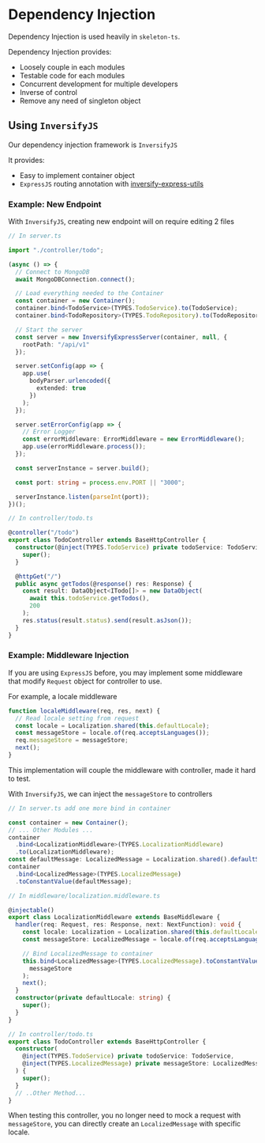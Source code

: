 # Dependency Injection

Dependency Injection is used heavily in `skeleton-ts`.

Dependency Injection provides:

- Loosely couple in each modules
- Testable code for each modules
- Concurrent development for multiple developers
- Inverse of control
- Remove any need of singleton object

## Using `InversifyJS`

Our dependency injection framework is `InversifyJS`

It provides:

- Easy to implement container object
- `ExpressJS` routing annotation with [inversify-express-utils](https://github.com/inversify/inversify-express-utils)

### Example: New Endpoint

With `InversifyJS`, creating new endpoint will on require editing 2 files

```ts
// In server.ts

import "./controller/todo";

(async () => {
  // Connect to MongoDB
  await MongoDBConnection.connect();

  // Load everything needed to the Container
  const container = new Container();
  container.bind<TodoService>(TYPES.TodoService).to(TodoService);
  container.bind<TodoRepository>(TYPES.TodoRepository).to(TodoRepository);

  // Start the server
  const server = new InversifyExpressServer(container, null, {
    rootPath: "/api/v1"
  });

  server.setConfig(app => {
    app.use(
      bodyParser.urlencoded({
        extended: true
      })
    );
  });

  server.setErrorConfig(app => {
    // Error Logger
    const errorMiddleware: ErrorMiddleware = new ErrorMiddleware();
    app.use(errorMiddleware.process());
  });

  const serverInstance = server.build();

  const port: string = process.env.PORT || "3000";

  serverInstance.listen(parseInt(port));
})();
```

```ts
// In controller/todo.ts

@controller("/todo")
export class TodoController extends BaseHttpController {
  constructor(@inject(TYPES.TodoService) private todoService: TodoService) {
    super();
  }

  @httpGet("/")
  public async getTodos(@response() res: Response) {
    const result: DataObject<ITodo[]> = new DataObject(
      await this.todoService.getTodos(),
      200
    );
    res.status(result.status).send(result.asJson());
  }
}
```

### Example: Middleware Injection

If you are using `ExpressJS` before, you may implement some middleware that modify `Request` object for controller to use.

For example, a locale middleware

```js
function localeMiddleware(req, res, next) {
  // Read locale setting from request
  const locale = Localization.shared(this.defaultLocale);
  const messageStore = locale.of(req.acceptsLanguages());
  req.messageStore = messageStore;
  next();
}
```

This implementation will couple the middleware with controller, made it hard to test.

With `InversifyJS`, we can inject the `messageStore` to controllers

```ts
// In server.ts add one more bind in container

const container = new Container();
// ... Other Modules ...
container
  .bind<LocalizationMiddleware>(TYPES.LocalizationMiddleware)
  .to(LocalizationMiddleware);
const defaultMessage: LocalizedMessage = Localization.shared().defaultStore();
container
  .bind<LocalizedMessage>(TYPES.LocalizedMessage)
  .toConstantValue(defaultMessage);
```

```ts
// In middleware/localization.middleware.ts

@injectable()
export class LocalizationMiddleware extends BaseMiddleware {
  handler(req: Request, res: Response, next: NextFunction): void {
    const locale: Localization = Localization.shared(this.defaultLocale);
    const messageStore: LocalizedMessage = locale.of(req.acceptsLanguages());

    // Bind LocalizedMessage to container
    this.bind<LocalizedMessage>(TYPES.LocalizedMessage).toConstantValue(
      messageStore
    );
    next();
  }
  constructor(private defaultLocale: string) {
    super();
  }
}
```

```ts
// In controller/todo.ts
export class TodoController extends BaseHttpController {
  constructor(
    @inject(TYPES.TodoService) private todoService: TodoService,
    @inject(TYPES.LocalizedMessage) private messageStore: LocalizedMessage
  ) {
    super();
  }
  // ..Other Method...
}
```

When testing this controller, you no longer need to mock a request with `messageStore`, you can directly create an `LocalizedMessage` with specific locale.
